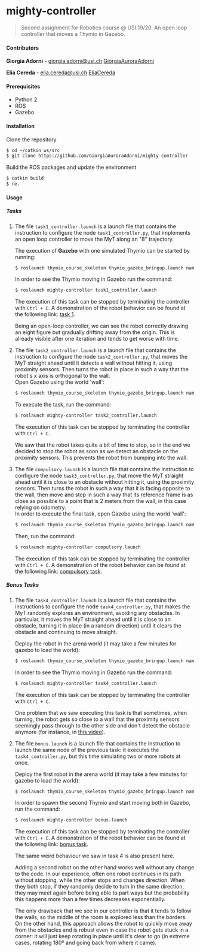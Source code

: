 # mighty-controller
> Second assignment for Robotics course @ USI 19/20. An open loop controller that moves a Thymio in Gazebo.

#### Contributors

**Giorgia Adorni** - giorgia.adorni@usi.ch  [GiorgiaAuroraAdorni](https://github.com/GiorgiaAuroraAdorni)

**Elia Cereda** - elia.cereda@usi.ch  [EliaCereda](https://github.com/EliaCereda)

#### Prerequisites

- Python 2
- ROS
- Gazebo

#### Installation

Clone the repository

```sh
$ cd ~/catkin_ws/src
$ git clone https://github.com/GiorgiaAuroraAdorni/mighty-controller
```

Build the ROS packages and update the environment

```sh
$ catkin build
$ re.
```

#### Usage

##### Tasks

1. The file `task1_controller.launch` is a launch file that contains the instruction to configure the node
   `task1_controller.py`, that implements an open loop controller to move the MyT along an "8" trajectory.  
   
   The execution of **Gazebo** with one simulated Thymio can be started by running:
    ```sh
    $ roslaunch thymio_course_skeleton thymio_gazebo_bringup.launch name:=thymio10 world:=empty 
    ```

   In order to see the Thymio moving in Gazebo run the command:

   ```sh
   $ roslaunch mighty-controller task1_controller.launch
   ```

   The execution of this task can be stopped by terminating the controller with `Ctrl + C`. A demonstration of the robot behavior can be found at the following link: [task 1](https://youtu.be/EYP36fpk4nQ).
   
   Being an open-loop controller, we can see the robot correctly drawing an eight figure but gradually drifting away 
   from the origin. This is already visible after one iteration and tends to get worse with time.

2. The file `task2_controller.launch` is a launch file that contains the instruction to configure the node `task2_controller.py`, that moves the MyT straight ahead until it detects a wall without hitting it, using proximity sensors. Then turns the robot in place in such a way that the robot's x axis is orthogonal to the wall.  
   Open Gazebo using the world 'wall':
   ```sh
   $ roslaunch thymio_course_skeleton thymio_gazebo_bringup.launch name:=thymio10 world:=wall 
   ```

   To execute the task, run the command:
   ```sh
   $ roslaunch mighty-controller task2_controller.launch
   ```

   The execution of this task can be stopped by terminating the controller with `Ctrl + C`.

   We saw that the robot takes quite a bit of time to stop, so in the end we decided to stop the robot as soon as we detect an obstacle on the proximity sensors. This prevents the robot from bumping into the wall.

3. The file `compulsory.launch` is a launch file that contains the instruction to configure the node `task3_controller.py`, that move the MyT straight ahead until it is close to an obstacle without hitting it, using the proximity sensors. Then turns the robot in such a way that it is facing opposite to the wall, then move and stop in such a way that its reference frame is as close as possible to a point that is 2 meters from the wall, in this case relying on odometry.  
   In order to execute the final task, open Gazebo using the world 'wall':
   ```sh
   $ roslaunch thymio_course_skeleton thymio_gazebo_bringup.launch name:=thymio10 world:=wall 
   ```

    Then, run the command:
   ```sh
   $ roslaunch mighty-controller compulsory.launch 
   ```

   The execution of this task can be stopped by terminating the controller with `Ctrl + C`. A demonstration of the robot behavior can be found at the following link: [compulsory task](https://youtu.be/feHJWSdJr3k).

##### Bonus Tasks

1. The file `task4_controller.launch` is a launch file that contains the instructions to configure the node `task4_controller.py`, that makes the MyT randomly explores an environment, avoiding any obstacles. In particular, it moves the MyT straight ahead until it is close to an obstacle, turning it in place (in a random direction) until it clears the obstacle and continuing to move straight.  

   Deploy the robot in the arena world (it may take a few minutes for gazebo to load the world):
   ```sh
   $ roslaunch thymio_course_skeleton thymio_gazebo_bringup.launch name:=thymio10 world:=arena 
   ```

   In order to see the Thymio moving in Gazebo run the command:

   ```sh
   $ roslaunch mighty-controller task4_controller.launch
   ```

   The execution of this task can be stopped by terminating the controller with `Ctrl + C`.

   One problem that we saw executing this task is that sometimes, when turning, the robot gets so close to a wall that the
   proximity sensors seemingly pass through to the other side and don't detect the obstacle anymore (for instance, in 
   [this video](https://youtu.be/Rw8m6o7LnGo?t=125)).

2. The file `bonus.launch` is a launch file that contains the instruction to launch the same node of the previous task: it executes the `task4_controller.py`, but this time simulating two or more robots at once.
   
   Deploy the first robot in the arena world (it may take a few minutes for gazebo to load the world):
   ```sh
   $ roslaunch thymio_course_skeleton thymio_gazebo_bringup.launch name:=thymio10 world:=arena 
   ```
   
   In order to spawn the second Thymio and start moving both in Gazebo, run the command:
   ```sh
   $ roslaunch mighty-controller bonus.launch
   ```

   The execution of this task can be stopped by terminating the controller with `Ctrl + C`. A demonstration of the robot behavior can be found at the following link: [bonus task](https://youtu.be/ErVaC6nk9DU).

   The same weird behaviour we saw in task 4 is also present here.

   Adding a second robot on the other hand works well without any change to the code. In our experience, often one robot continues in its path without stopping, while the other stops and changes direction. When they both stop, if they randomly decide to turn in the same direction, they may meet again before being able to part ways but the probability this happens more than a few times decreases exponentially.

   The only drawback that we see in our controller is that it tends to follow the walls, so the middle of the room is explored less than the borders. On the other hand, this approach allows the robot to quickly move away from the obstacles and is robust even in case the robot gets stuck in a corner: it will just keep rotating in place until it's clear to go (in extreme cases, rotating 180º and going back from where it came). 
